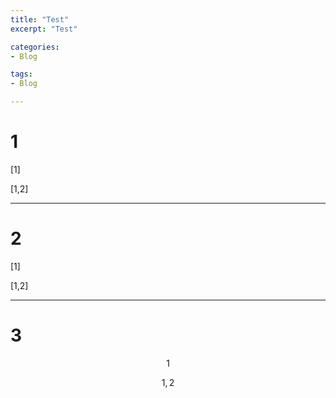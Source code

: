 ```yaml
---
title: "Test"
excerpt: "Test"

categories:
- Blog

tags:
- Blog

---
```


# 1

[1]

[1,2]

--- 

# 2

\[1\]

\[1,2\]

---

# 3

$$1$$

$$1,2$$
